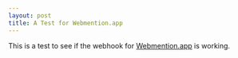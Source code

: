 ```yaml
---
layout: post
title: A Test for Webmention.app
---
```


This is a test to see if the webhook for [Webmention.app][] is working.

[Webmention.app]: https://webmention.app
